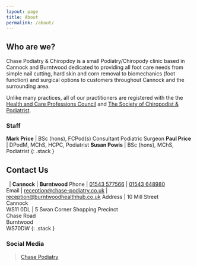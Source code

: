 ```yaml
---
layout: page
title: About
permalink: /about/
---
```


## Who are we?
Chase Podiatry & Chiropdoy is a small Podiatry/Chiropody clinic based in Cannock and Burntwood dedicated to providing all foot care needs from simple nail cutting, hard skin and corn removal to biomechanics (foot function) and surgical options to customers throughout Cannock and the surrounding area.

Unlike many practices, all of our practitioners are registered with the the [Health and Care Professions Council](https://www.hcpc-uk.org/) and [The Society of Chiropodist & Podiatrist](https://www.scpod.org/).

### Staff

**Mark Price**  | BSc (hons), FCPod(s) Consultant Podiatric Surgeon
**Paul Price** | DPodM, MChS, HCPC, Podiatrist
**Susan Powis** | BSc (hons), MChS, Podiatrist 
{: .stack }

## Contact Us

&nbsp;  | **Cannock**                                                                | **Burntwood**
Phone   | [01543 577566](tel:01543577566)                                            | [01543 648980](tel:01543648980)     
Email   | [reception@chase-podiatry.co.uk](mailto:reception@chase-podiatry.co.uk)    | [reception@burntwoodhealthhub.co.uk](mailto:reception@burntwoodhealthhub.co.uk)
Address | 10 Mill Street <br/> Cannock <br/> WS11 0DL                                | 5 Swan Corner Shopping Precinct <br/> Chase Road <br/> Burntwood <br/> WS70DW
{: .stack }

### Social Media

<div class="text-center">
<div class="fb-page" data-href="https://www.facebook.com/ChasePodiatry/" data-small-header="true" data-width="500" data-adapt-container-width="true" data-hide-cover="false" data-show-facepile="true">
<blockquote cite="https://www.facebook.com/ChasePodiatry/" class="fb-xfbml-parse-ignore">
<a href="https://www.facebook.com/ChasePodiatry/">Chase Podiatry</a>
</blockquote>
</div>
</div>

<div id="fb-root"></div>
<script>(function (d, s, id) {
    var js, fjs = d.getElementsByTagName(s)[0];
    if (d.getElementById(id)) return;
    js = d.createElement(s);
    js.id = id;
    js.src = "//connect.facebook.net/en_GB/sdk.js#xfbml=1&version=v2.10&appId=448776431808149";
    fjs.parentNode.insertBefore(js, fjs);
}(document, 'script', 'facebook-jssdk'));</script>
